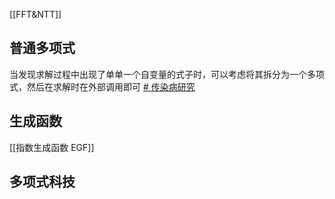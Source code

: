 [[FFT&NTT]]
## 普通多项式

当发现求解过程中出现了单单一个自变量的式子时，可以考虑将其拆分为一个多项式，然后在求解时在外部调用即可 [# 传染病研究](https://www.luogu.com.cn/problem/P6060)


## 生成函数

[[指数生成函数 EGF]]


## 多项式科技